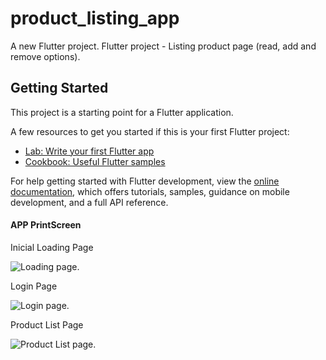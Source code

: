 # product_listing_app

A new Flutter project.
Flutter project - Listing product page (read, add and remove options).

## Getting Started

This project is a starting point for a Flutter application.

A few resources to get you started if this is your first Flutter project:

- [Lab: Write your first Flutter app](https://docs.flutter.dev/get-started/codelab)
- [Cookbook: Useful Flutter samples](https://docs.flutter.dev/cookbook)

For help getting started with Flutter development, view the
[online documentation](https://docs.flutter.dev/), which offers tutorials,
samples, guidance on mobile development, and a full API reference.

#### APP PrintScreen

Inicial Loading Page

![Loading page](./assets/imagens/splash_page.png).

Login Page

![Login page](./assets/imagens/login_page.png).

Product List Page

![Product List page](./assets/imagens/product_list.png).
